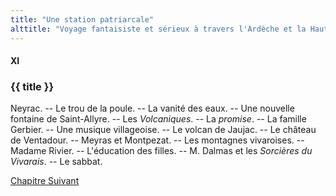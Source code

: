 ```yaml
---
title: "Une station patriarcale"
alttitle: "Voyage fantaisiste et sérieux à travers l'Ardèche et la Haute-Loire"
---
```


#### XI

### {{ title }}

<div class="tltr">

Neyrac. -- Le trou de la poule. -- La vanité des eaux. -- Une nouvelle fontaine
de Saint-Allyre. -- Les _Volcaniques_. -- La _promise_. -- La famille Gerbier.
-- Une musique villageoise. -- Le volcan de Jaujac. -- Le château de Ventadour.
-- Meyras et Montpezat. -- Les montagnes vivaroises. -- Madame Rivier. --
L'éducation des filles. -- M. Dalmas et les _Sorcières du Vivarais_. -- Le
sabbat.

</div>

<div id="next">

[Chapitre Suivant](12.html)

</div>
